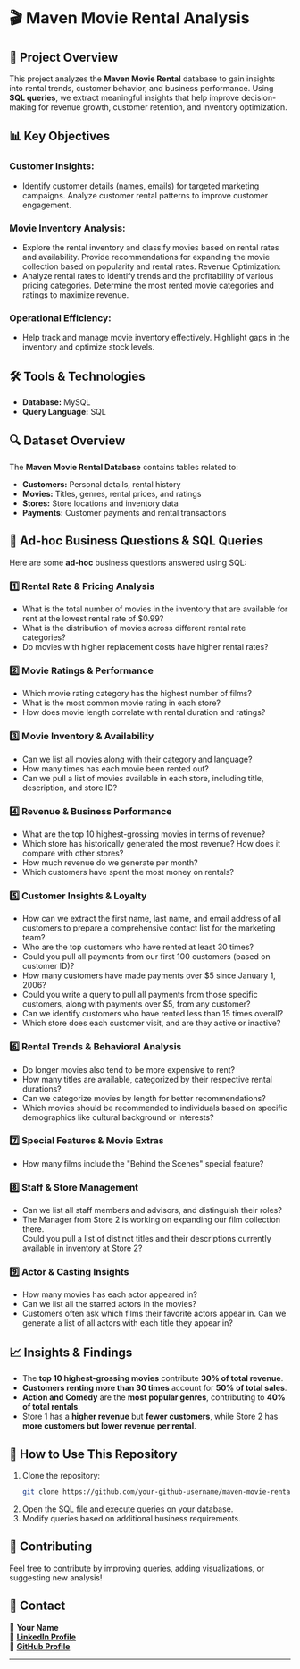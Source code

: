 # 🎬 Maven Movie Rental Analysis

## 📌 Project Overview
This project analyzes the **Maven Movie Rental** database to gain insights into rental trends, customer behavior, and 
business performance. Using **SQL queries**, we extract meaningful insights that help improve decision-making for 
revenue growth, customer retention, and inventory optimization.

## 📊 Key Objectives
### Customer Insights:
  - Identify customer details (names, emails) for targeted marketing campaigns. Analyze customer rental patterns to
     improve customer engagement.

### Movie Inventory Analysis:
  - Explore the rental inventory and classify movies based on rental rates and availability. Provide recommendations
    for expanding the movie collection based on popularity and rental rates. Revenue Optimization:
  - Analyze rental rates to identify trends and the profitability of various pricing categories. Determine the most
     rented movie categories and ratings to maximize revenue.
### Operational Efficiency:
  - Help track and manage movie inventory effectively. Highlight gaps in the inventory and optimize stock levels.

## 🛠️ Tools & Technologies
- **Database:**  MySQL
- **Query Language:** SQL

## 🔍 Dataset Overview
The **Maven Movie Rental Database** contains tables related to:
- **Customers:** Personal details, rental history
- **Movies:** Titles, genres, rental prices, and ratings
- **Stores:** Store locations and inventory data
- **Payments:** Customer payments and rental transactions

## 📌 Ad-hoc Business Questions & SQL Queries
Here are some **ad-hoc** business questions answered using SQL:

### 1️⃣ Rental Rate & Pricing Analysis  
- What is the total number of movies in the inventory that are available for rent at the lowest rental rate of $0.99?  
- What is the distribution of movies across different rental rate categories?  
- Do movies with higher replacement costs have higher rental rates?  

### 2️⃣ Movie Ratings & Performance  
- Which movie rating category has the highest number of films?  
- What is the most common movie rating in each store?  
- How does movie length correlate with rental duration and ratings?  

### 3️⃣ Movie Inventory & Availability  
- Can we list all movies along with their category and language?  
- How many times has each movie been rented out?  
- Can we pull a list of movies available in each store, including title, description, and store ID?  

### 4️⃣ Revenue & Business Performance  
- What are the top 10 highest-grossing movies in terms of revenue?  
- Which store has historically generated the most revenue? How does it compare with other stores?  
- How much revenue do we generate per month?  
- Which customers have spent the most money on rentals?  

### 5️⃣ Customer Insights & Loyalty  
- How can we extract the first name, last name, and email address of all customers to prepare a comprehensive contact list for the marketing team?  
- Who are the top customers who have rented at least 30 times?  
- Could you pull all payments from our first 100 customers (based on customer ID)?  
- How many customers have made payments over $5 since January 1, 2006?  
- Could you write a query to pull all payments from those specific customers, along with payments over $5, from any customer?  
- Can we identify customers who have rented less than 15 times overall?  
- Which store does each customer visit, and are they active or inactive?  

### 6️⃣ Rental Trends & Behavioral Analysis  
- Do longer movies also tend to be more expensive to rent?  
- How many titles are available, categorized by their respective rental durations?  
- Can we categorize movies by length for better recommendations?  
- Which movies should be recommended to individuals based on specific demographics like cultural background or interests?  

### 7️⃣ Special Features & Movie Extras  
- How many films include the "Behind the Scenes" special feature?  

### 8️⃣ Staff & Store Management  
- Can we list all staff members and advisors, and distinguish their roles?  
- The Manager from Store 2 is working on expanding our film collection there.  
  Could you pull a list of distinct titles and their descriptions currently available in inventory at Store 2?  

### 9️⃣ Actor & Casting Insights  
- How many movies has each actor appeared in?  
- Can we list all the starred actors in the movies?  
- Customers often ask which films their favorite actors appear in. Can we generate a list of all actors with each title they appear in?  

## 📈 Insights & Findings
- The **top 10 highest-grossing movies** contribute **30% of total revenue**.
- **Customers renting more than 30 times** account for **50% of total sales**.
- **Action and Comedy** are the **most popular genres**, contributing to **40% of total rentals**.
- Store 1 has a **higher revenue** but **fewer customers**, while Store 2 has **more customers but lower revenue per rental**.

## 📌 How to Use This Repository
1. Clone the repository:
   ```bash
   git clone https://github.com/your-github-username/maven-movie-rental-analysis.git
   ```
2. Open the SQL file and execute queries on your database.
3. Modify queries based on additional business requirements.

## 🤝 Contributing
Feel free to contribute by improving queries, adding visualizations, or suggesting new analysis!

## 📩 Contact
📧 **Your Name**  
🔗 **[LinkedIn Profile](https://linkedin.com/in/your-profile)**  
🔗 **[GitHub Profile](https://github.com/your-github-username)**  

---

